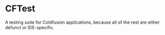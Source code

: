 # CFTest
A testing suite for Coldfusion applications, because all of the rest are either defunct or IDE-specific.
